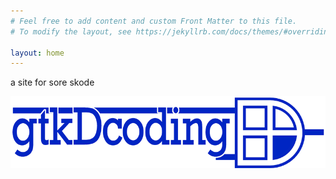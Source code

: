 ```yaml
---
# Feel free to add content and custom Front Matter to this file.
# To modify the layout, see https://jekyllrb.com/docs/themes/#overriding-theme-defaults

layout: home
---
```

a site for sore skode

![image](/images/gtkDcoding_logo_v3_811x184.png)
